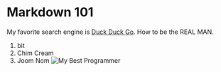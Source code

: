 # Markdown 101
My favorite search engine is [Duck Duck Go](https://www.baidu.com).
How to be the REAL MAN.
1. bit
2. Chim Cream
3. Joom Nom
![My Best Programmer](https://i.kym-cdn.com/photos/images/newsfeed/001/562/650/cd0.jpg)
